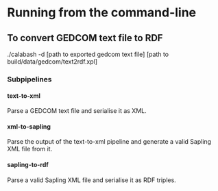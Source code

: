 # Running from the command-line

## To convert GEDCOM text file to RDF

./calabash -d [path to exported gedcom text file] [path to build/data/gedcom/text2rdf.xpl]

### Subpipelines

#### text-to-xml

Parse a GEDCOM text file and serialise it as XML.

#### xml-to-sapling

Parse the output of the text-to-xml pipeline and generate a valid Sapling XML file from it.

#### sapling-to-rdf

Parse a valid Sapling XML file and serialise it as RDF triples.
